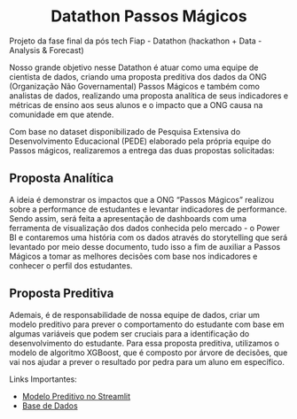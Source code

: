 <h1 align="center">Datathon Passos Mágicos</h1>

<p>Projeto da fase final da pós tech Fiap - Datathon (hackathon + Data - Analysis & Forecast)</p>

<p>Nosso grande objetivo nesse Datathon é atuar como uma equipe de cientista de dados, criando uma proposta preditiva dos dados da ONG (Organização Não Governamental) Passos Mágicos e também como analistas de dados, realizando uma proposta analítica de seus indicadores e métricas de ensino aos seus alunos e o impacto que a ONG causa na comunidade em que atende.</p>

<p>Com base no dataset disponibilizado de Pesquisa Extensiva do Desenvolvimento Educacional (PEDE) elaborado pela própria equipe do Passos mágicos, realizaremos a entrega das duas propostas solicitadas:</p>

<h2>Proposta Analítica</h2>
<p>A ideia é demonstrar os impactos que a ONG “Passos Mágicos” realizou sobre a performance de estudantes e levantar indicadores de performance. Sendo assim, será feita a apresentação de dashboards com uma ferramenta de visualização dos dados conhecida pelo mercado - o Power BI e contaremos uma história com os dados através do storytelling que será levantado por meio desse documento, tudo isso a fim de auxiliar a Passos Mágicos a tomar as melhores decisões com base nos indicadores e conhecer o perfil dos estudantes.</p>

<h2>Proposta Preditiva</h2>
<p>Ademais, é de responsabilidade de nossa equipe de dados, criar um modelo preditivo para prever o comportamento do estudante com base em algumas variáveis que podem ser cruciais para a identificação do desenvolvimento do estudante. Para essa proposta preditiva, utilizamos o modelo de algoritmo XGBoost, que é composto por árvore de decisões, que vai nos ajudar a prever o resultado por pedra para um aluno em específico.</p>

<p>Links Importantes:</p>
<ul>
  <li><a href="https://fase5fiapgrupo44.streamlit.app/">Modelo Preditivo no Streamlit</a></li>
  <li><a href="https://drive.google.com/file/d/1io7twhaAET_idhoyREhyaOCuU3gGAgIa/view?usp=drive_link">Base de Dados</a></li>
</ul>
